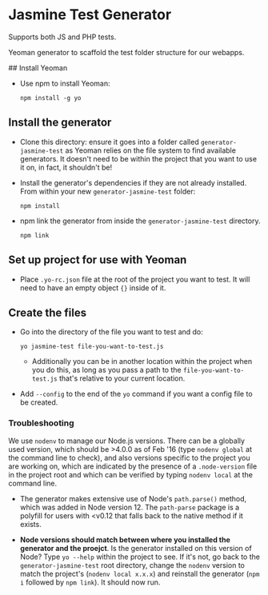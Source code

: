 # Jasmine Test Generator

Supports both JS and PHP tests.

Yeoman generator to scaffold the test folder structure for our webapps.

## Install Yeoman

* Use npm to install Yeoman:

    ``` 
    npm install -g yo
    ```
    
## Install the generator

* Clone this directory: ensure it goes into a folder called `generator-jasmine-test` as Yeoman relies on the file system to find available generators. It doesn't need to be within the project that you want to use it on, in fact, it shouldn't be!


* Install the generator's dependencies if they are not already installed. From within your new `generator-jasmine-test` folder:

    ```
    npm install
    ```

* npm link the generator from inside the `generator-jasmine-test` directory.

    ```
    npm link
    ```

## Set up project for use with Yeoman

* Place `.yo-rc.json` file at the root of the project you want to test. It will need to have an empty object `{}` inside of it.

## Create the files

* Go into the directory of the file you want to test and do:

    ```
    yo jasmine-test file-you-want-to-test.js
    ```

  * Additionally you can be in another location within the project when you do this, as long as you pass a path to the `file-you-want-to-test.js` that's relative to your current location.

* Add `--config` to the end of the `yo` command if you want a config file to be created.

### Troubleshooting

We use `nodenv` to manage our Node.js versions. There can be a globally used version, which should be >4.0.0 as of Feb '16 (type `nodenv global` at the command line to check), and also versions specific to the project you are working on, which are indicated by the presence of a `.node-version` file in the project root and which can be verified by typing `nodenv local` at the command line.

* The generator makes extensive use of Node's `path.parse()` method, which was added in Node version 12. The `path-parse` package is a polyfill for users with <v0.12 that falls back to the native method if it exists.

* **Node versions should match between where you installed the generator and the proejct**. Is the generator installed on this version of Node? Type `yo --help` within the project to see. If it's not, go back to the `generator-jasmine-test` root directory, change the `nodenv` version to match the project's (`nodenv local x.x.x`) and reinstall the generator (`npm i` followed by `npm link`). It should now run.
